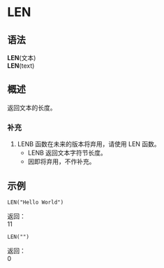 # LEN

## 语法

**LEN**(文本)  
**LEN**(text)

## 概述

返回文本的长度。

### 补充

1. LENB 函数在未来的版本将弃用，请使用 LEN 函数。
    - LENB 返回文本字符节长度。
    - 因即将弃用，不作补充。

## 示例

```excel
LEN("Hello World")
```

返回：  
11

```excel
LEN("")
```

返回：  
0
